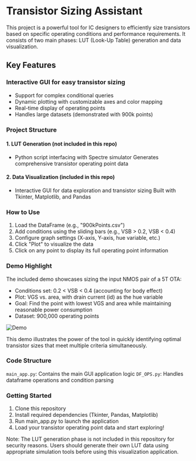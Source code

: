 # Transistor Sizing Assistant
This project is a powerful tool for IC designers to efficiently size transistors based on specific operating conditions and performance requirements. It consists of two main phases: LUT (Look-Up Table) generation and data visualization.
## Key Features

### Interactive GUI for easy transistor sizing
* Support for complex conditional queries
* Dynamic plotting with customizable axes and color mapping
* Real-time display of operating points
* Handles large datasets (demonstrated with 900k points)

### Project Structure

#### 1. LUT Generation (not included in this repo)

* Python script interfacing with Spectre simulator
Generates comprehensive transistor operating point data


#### 2. Data Visualization (included in this repo)

* Interactive GUI for data exploration and transistor sizing
Built with Tkinter, Matplotlib, and Pandas



### How to Use

1. Load the DataFrame (e.g., "900kPoints.csv")
2. Add conditions using the sliding bars (e.g., VSB > 0.2, VSB < 0.4)
3. Configure graph settings (X-axis, Y-axis, hue variable, etc.)
4. Click "Plot" to visualize the data
5. Click on any point to display its full operating point information

### Demo Highlight
The included demo showcases sizing the input NMOS pair of a 5T OTA:

* Conditions set: 0.2 < VSB < 0.4 (accounting for body effect)
* Plot: VGS vs. area, with drain current (id) as the hue variable
* Goal: Find the point with lowest VGS and area while maintaining reasonable power consumption
* Dataset: 900,000 operating points

![Demo](https://github.com/AbdullahSabry/Single_Transistor_SA/assets/87365208/b6bda437-f4e7-4421-ae68-87e631ceb3a4)

This demo illustrates the power of the tool in quickly identifying optimal transistor sizes that meet multiple criteria simultaneously.
### Code Structure

`main_app.py`: Contains the main GUI application logic
`DF_OPS.py`: Handles dataframe operations and condition parsing

### Getting Started

1. Clone this repository
2. Install required dependencies (Tkinter, Pandas, Matplotlib)
3. Run main_app.py to launch the application
4. Load your transistor operating point data and start exploring!

Note: The LUT generation phase is not included in this repository for security reasons. Users should generate their own LUT data using appropriate simulation tools before using this visualization application.
